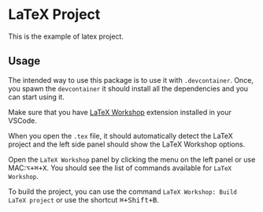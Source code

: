
# LaTeX Project

This is the example of latex project.

## Usage

The intended way to use this package is to use it with `.devcontainer`.
Once, you spawn the `devcontainer` it should install all the dependencies and you can start using it.

Make sure that you have [LaTeX Workshop](https://marketplace.visualstudio.com/items?itemName=James-Yu.latex-workshop) extension installed in your VSCode.

When you open the `.tex` file, it should automatically detect the LaTeX project and the left side panel should show the LaTeX Workshop options.

Open the `LaTeX Workshop` panel by clicking the menu on the left panel or use MAC:<kbd>⌥+⌘+X</kbd>.
You should see the list of commands available for `LaTeX Workshop`.

To build the project, you can use the command `LaTeX Workshop: Build LaTeX project` or use the shortcut <kbd>⌘+Shift+B</kbd>.

